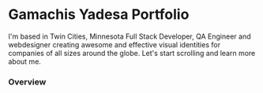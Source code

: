 # Gamachis Yadesa Portfolio

I'm based in Twin Cities, Minnesota Full Stack Developer, QA Engineer and webdesigner creating awesome and effective visual identities for companies of all sizes around the globe. Let's start scrolling and learn more about me.

### Overview


